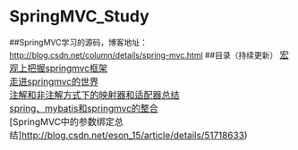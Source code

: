 # SpringMVC_Study
##SpringMVC学习的源码，博客地址：http://blog.csdn.net/column/details/spring-mvc.html
##目录（持续更新） 
<font size=3>[宏观上把握springmvc框架](http://blog.csdn.net/eson_15/article/details/51689023)
<br/><font size=3>[走进springmvc的世界](http://blog.csdn.net/eson_15/article/details/51689648)
<br/><font size=3>[注解和非注解方式下的映射器和适配器总结](http://blog.csdn.net/eson_15/article/details/51699103)
<br/><font size=3>[spring、mybatis和springmvc的整合](http://blog.csdn.net/eson_15/article/details/51700519)
<br/><font size=3>[SpringMVC中的参数绑定总结]http://blog.csdn.net/eson_15/article/details/51718633)
